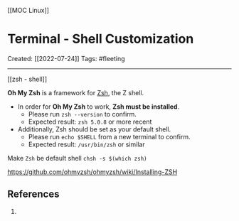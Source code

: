 [[MOC Linux]]

# Terminal - Shell Customization
Created:  [[2022-07-24]]
Tags: #fleeting 

---
[[zsh - shell]]

**Oh My Zsh** is a framework for [Zsh](https://www.zsh.org), the Z shell.
-   In order for **Oh My Zsh** to work, **Zsh must be installed**.
    -   Please run `zsh --version` to confirm.
    -   Expected result: `zsh 5.0.8` or more recent
-   Additionally, Zsh should be set as your default shell.
    -   Please run `echo $SHELL` from a new terminal to confirm.
    -   Expected result: `/usr/bin/zsh` or similar


Make `Zsh` be default shell `chsh -s $(which zsh)`

https://github.com/ohmyzsh/ohmyzsh/wiki/Installing-ZSH









## References
1. 